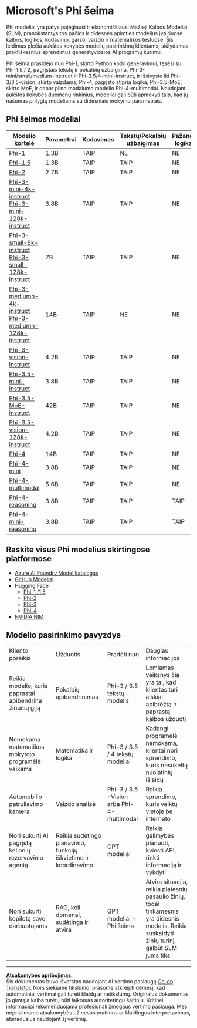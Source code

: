 <!--
CO_OP_TRANSLATOR_METADATA:
{
  "original_hash": "8ef41b679d85adc42be3e0cbee97f7f1",
  "translation_date": "2025-09-12T14:48:54+00:00",
  "source_file": "md/01.Introduction/01/01.PhiFamily.md",
  "language_code": "lt"
}
-->
# Microsoft's Phi šeima

Phi modeliai yra patys pajėgiausi ir ekonomiškiausi Mažieji Kalbos Modeliai (SLM), pranokstantys tos pačios ir didesnės apimties modelius įvairiuose kalbos, logikos, kodavimo, garso, vaizdo ir matematikos testuose. Šis leidimas plečia aukštos kokybės modelių pasirinkimą klientams, siūlydamas praktiškesnius sprendimus generatyviosios AI programų kūrimui.

Phi šeima prasidėjo nuo Phi-1, skirto Python kodo generavimui, tęsėsi su Phi-1.5 / 2, pagrįstais tekstų ir pokalbių užbaigimu, Phi-3-mini/small/medium-instruct ir Phi-3.5/4-mini-instruct, ir išsivystė iki Phi-3/3.5-vision, skirto vaizdams, Phi-4, pagrįsto stipria logika, Phi-3.5-MoE, skirto MoE, ir dabar pilno modalumo modelio Phi-4-multimodal. Naudojant aukštos kokybės duomenų rinkinius, modeliai gali būti apmokyti taip, kad jų našumas prilygtų modeliams su didesniais mokymo parametrais.

## Phi šeimos modeliai

<div style="font-size:8px">

| Modelio kortelė |Parametrai|Kodavimas|Tekstų/Pokalbių užbaigimas|Pažangi logika| Vaizdas | Garso | MoE
| - | -  | - | - |- |- |- |- |
|[Phi-1](https://huggingface.co/microsoft/phi-1)|1.3B| TAIP| NE | NE |NE |NE |NE |
|[Phi-1.5](https://huggingface.co/microsoft/phi-1_5)|1.3B| TAIP|TAIP| NE |NE |NE |NE |
|[Phi-2](https://huggingface.co/microsoft/phi-1_5)|2.7B| TAIP|TAIP| NE |NE |NE |NE |
|[Phi-3-mini-4k-instruct](https://huggingface.co/microsoft/Phi-3-mini-4k-instruct)<br/>[Phi-3-mini-128k-instruct](https://huggingface.co/microsoft/Phi-3-mini-128k-instruct)|3.8B| TAIP|TAIP| NE |NE |NE |NE |
|[Phi-3-small-8k-instruct](https://huggingface.co/microsoft/Phi-3-small-8k-instruct)<br/>[Phi-3-small-128k-instruct](https://huggingface.co/microsoft/Phi-3-small-128k-instruct)<br/>|7B| TAIP|TAIP| NE |NE |NE |NE |
|[Phi-3-mediumn-4k-instruct](https://huggingface.co/microsoft/Phi-3-medium-4k-instruct)<br>[Phi-3-mediumn-128k-instruct](https://huggingface.co/microsoft/Phi-3-medium-128k-instruct)|14B|TAIP|NE| NE |NE |NE |NE |
|[Phi-3-vision-instruct](https://huggingface.co/microsoft/Phi-3-vision-128k-instruct)|4.2B|TAIP|TAIP|NE |NE |NE |NE |
|[Phi-3.5-mini-instruct](https://huggingface.co/microsoft/Phi-3.5-mini-instruct)|3.8B|TAIP|TAIP| NE |NE |NE |NE |
|[Phi-3.5-MoE-instruct](https://huggingface.co/microsoft/Phi-3.5-MoE-instruct)|42B|TAIP|TAIP| NE |NE |NE |TAIP |
|[Phi-3.5-vision-128k-instruct](https://huggingface.co/microsoft/Phi-3.5-vision-instruct)|4.2B|TAIP|TAIP| NE |TAIP |NE |NE |
|[Phi-4](https://huggingface.co/microsoft/phi-4)|14B|TAIP|TAIP| NE |NE |NE |NE |
|[Phi-4-mini](https://huggingface.co/microsoft/Phi-4-mini-instruct)|3.8B|TAIP|TAIP| NE |NE |NE |NE |
|[Phi-4-multimodal](https://huggingface.co/microsoft/Phi-4-multimodal-instruct)|5.6B|TAIP|TAIP| NE |TAIP |TAIP |NE |
|[Phi-4-reasoning](https://huggingface.co/microsoft/Phi-4-reasoning)|3.8B|TAIP|TAIP| TAIP |NE |NE |NE |
|[Phi-4-mini-reasoning](https://huggingface.co/microsoft/Phi-4-mini-reasoning)|3.8B|TAIP|TAIP| TAIP |NE |NE |NE |

</div>

## **Raskite visus Phi modelius skirtingose platformose**

- [Azure AI Foundry Model katalogas](https://ai.azure.com/explore/models?selectedCollection=phi)
- [GitHub Modeliai](https://github.com/marketplace?query=Phi&type=models)
- Hugging Face
  - [Phi-1 /1.5](https://huggingface.co/collections/microsoft/phi-1-6626e29134744e94e222d572)
  - [Phi-2](https://huggingface.co/microsoft/phi-2)
  - [Phi-3](https://huggingface.co/collections/microsoft/phi-3-6626e15e9585a200d2d761e3)
  - [Phi-4](https://huggingface.co/collections/microsoft/phi-4-677e9380e514feb5577a40e4) 
- [NVIDIA NIM](https://build.nvidia.com/search?q=Phi)

## Modelio pasirinkimo pavyzdys

| | | | |
|-|-|-|-|
|Kliento poreikis|Užduotis|Pradėti nuo|Daugiau informacijos|
|Reikia modelio, kuris paprastai apibendrina žinučių giją|Pokalbių apibendrinimas|Phi-3 / 3.5 tekstų modelis|Lemiamas veiksnys čia yra tai, kad klientas turi aiškiai apibrėžtą ir paprastą kalbos užduotį|
|Nemokama matematikos mokytojo programėlė vaikams|Matematika ir logika|Phi-3 / 3.5 / 4 tekstų modeliai|Kadangi programėlė nemokama, klientai nori sprendimo, kuris nesukeltų nuolatinių išlaidų|
|Automobilio patruliavimo kamera|Vaizdo analizė|Phi-3 / 3.5 -Vision arba Phi-4-multimodal|Reikia sprendimo, kuris veiktų vietoje be interneto|
|Nori sukurti AI pagrįstą kelionių rezervavimo agentą|Reikia sudėtingo planavimo, funkcijų iškvietimo ir koordinavimo|GPT modeliai|Reikia galimybės planuoti, kviesti API, rinkti informaciją ir vykdyti|
|Nori sukurti kopilotą savo darbuotojams|RAG, keli domenai, sudėtinga ir atvira|GPT modeliai + Phi šeima|Atvira situacija, reikia platesnių pasaulio žinių, todėl tinkamesnis yra didesnis modelis. Reikia suskaidyti žinių turinį, galbūt SLM jums tiks|

---

**Atsakomybės apribojimas**:  
Šis dokumentas buvo išverstas naudojant AI vertimo paslaugą [Co-op Translator](https://github.com/Azure/co-op-translator). Nors siekiame tikslumo, prašome atkreipti dėmesį, kad automatiniai vertimai gali turėti klaidų ar netikslumų. Originalus dokumentas jo gimtąja kalba turėtų būti laikomas autoritetingu šaltiniu. Kritinei informacijai rekomenduojama profesionali žmogaus vertimo paslauga. Mes neprisiimame atsakomybės už nesusipratimus ar klaidingus interpretavimus, atsiradusius naudojant šį vertimą.